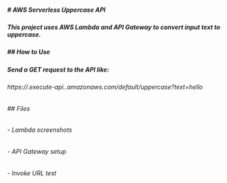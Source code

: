 ##### \# AWS Serverless Uppercase API

##### 

##### This project uses AWS Lambda and API Gateway to convert input text to uppercase.

##### 

##### \## How to Use

##### 

##### Send a GET request to the API like:

##### 

###### https://<your-api-id>.execute-api.<region>.amazonaws.com/default/uppercase?text=hello



###### 

###### \## Files

###### 

###### \- Lambda screenshots

###### \- API Gateway setup

###### \- Invoke URL test



